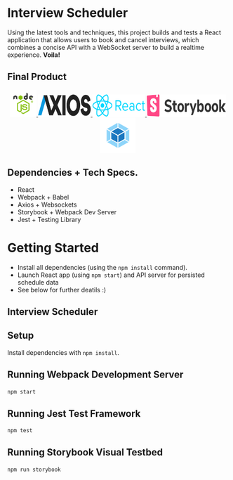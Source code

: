 # Interview Scheduler 

Using the latest tools and techniques, this project builds and tests a React application that allows users to book and cancel interviews, which combines a concise API with a WebSocket server to build a realtime experience.
**Voila!** 

## Final Product

<p align="center">
  <a href="https://github.com/othneildrew/Best-README-Template">
    <img src="https://github.com/kabica/scheduler/blob/master/img/node.png?raw=true" alt="Logo" width="60" height="60">
    <img src="https://github.com/kabica/scheduler/blob/master/img/axis.png?raw=true" alt="Logo" width="120" height="50">
    <img src="https://github.com/kabica/scheduler/blob/master/img/reactL.png?raw=true" alt="Logo" width="120" height="50">
    <img src="https://github.com/kabica/scheduler/blob/master/img/storybook.png?raw=true" alt="Logo" width="180" height="50">
    <img src="https://github.com/kabica/scheduler/blob/master/img/webpack.png?raw=true" alt="Logo" width="80" height="80">
  </a>
</p>


## Dependencies + Tech Specs.

- React
- Webpack + Babel
- Axios + Websockets
- Storybook + Webpack Dev Server
- Jest + Testing Library 

# Getting Started

- Install all dependencies (using the `npm install` command).
- Launch React app (using `npm start`) and API server for persisted schedule data
- See below for further deatils :) 




## Interview Scheduler

## Setup

Install dependencies with `npm install`.

## Running Webpack Development Server

```sh
npm start
```

## Running Jest Test Framework

```sh
npm test
```

## Running Storybook Visual Testbed

```sh
npm run storybook
```
